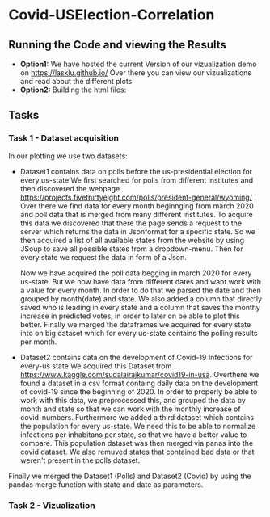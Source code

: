 # Covid-USElection-Correlation

## Running the Code and viewing the Results
- **Option1:** We have hosted the current Version of our vizualization demo on https://lasklu.github.io/ Over there you can view our vizualizations and read about the different plots
- **Option2:** Building the html files: 

## Tasks
### Task 1 - Dataset acquisition
In our plotting we use two datasets:
- Dataset1 contains data on polls before the us-presidential election for every us-state
We first searched for polls from different institutes and then discovered the webpage https://projects.fivethirtyeight.com/polls/president-general/wyoming/ . Over there we find data for every month beginnging from march 2020 and poll data that is merged from many different institutes. To acquire this data we discovered that there the page sends a request to the server which returns the data in Jsonformat for a specific state.
So we then acquired a list of all available states from the website by using JSoup to save all possible states from a dropdown-menu. Then for every state we request the data in form of a Json. 

    Now we have acquired the poll data begging in march 2020 for every us-state. But we now have data from different dates and want work with a value for every month. In order to do that we parsed the date and then grouped by month(date) and state. We also added a column that directly saved who is leading in every state and a column that saves the monthy increase in predicted votes, in order to later on be able to plot this better. Finally we merged the dataframes we acquired for every state into on big dataset which for every us-state contains the polling results per month.

- Dataset2 contains data on the development of Covid-19 Infections for every-us state
We acquired this Dataset from https://www.kaggle.com/sudalairajkumar/covid19-in-usa. Overthere we found a dataset in a csv format containg daily data on the development of covid-19 since the beginning of 2020. In order to properly be able to work with this data, we preprocessed this, and grouped the data by month  and state so that we can work with the monthly increase of covid-numbers.
Furthermore we added a third dataset which contains the population for every us-state. We need this to be able to normalize infections per inhabitans per state, so that we have a better value to compare. This population dataset was then merged via panas into the covid dataset. We also remuved states that contained bad data or that weren't present in the polls dataset.

Finally we merged the Dataset1 (Polls) and Dataset2 (Covid) by using the pandas merge function with state and date as parameters.

### Task 2 - Vizualization